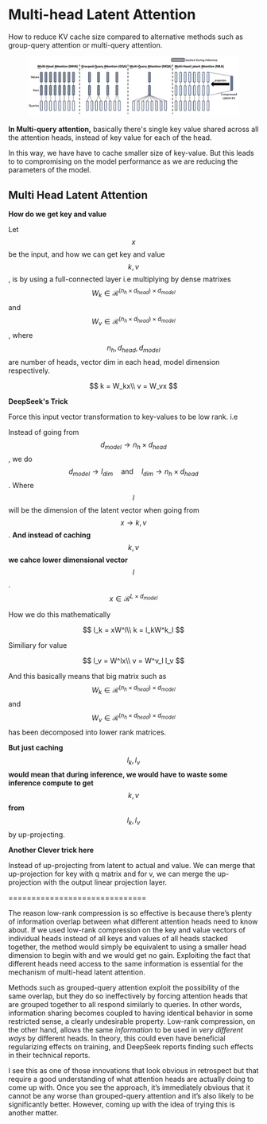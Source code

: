 # Multi-head Latent Attention

How to reduce KV cache size compared to alternative methods such as group-query attention or multi-query attention.&#x20;



<figure><img src="../.gitbook/assets/image (180).png" alt=""><figcaption></figcaption></figure>

**In Multi-query attention,** basically there's single key value shared across all the attention heads, instead of key value for each of the head.&#x20;

In this way, we have have to cache smaller size of key-value. But this leads to to compromising on the model performance as we are reducing the parameters of the model.&#x20;

## Multi Head Latent Attention

**How do we get key and value**

Let $$x$$ be the input, and how we can get key and value $$k,v$$, is by using a full-connected layer i.e multiplying by dense matrixes $$W_k \in \mathcal{R}^{(n_h \times d_{head}) \times d_{model}}$$ and $$W_v \in \mathcal{R}^{(n_h \times d_{head}) \times d_{model}}$$, where $$n_h, d_{head}, d_{model}$$ are number of heads, vector dim in each head, model dimension respectively.&#x20;

$$
k = W_kx\\
v = W_vx
$$

**DeepSeek's Trick**

Force this input vector transformation to key-values to be low rank. i.e &#x20;

Instead of going from $$d_{model} \rightarrow n_h \times d_{head}$$, we do $$d_{model} \rightarrow l_{dim} \quad \text{and} \quad l_{dim} \rightarrow n_h \times d_{head}$$. Where $$l$$ will be the dimension of the latent vector when going from $$x \rightarrow k,v$$. **And instead of caching** $$k,v$$ **we cahce lower dimensional vector** $$l$$. $$x\in \mathcal{R}^{L \times d_{model}}$$

How we do this mathematically

$$
l_k = xW^l\\
k = l_kW^k_l
$$

Similiary for value

$$
l_v = W^lx\\
v = W^v_l l_v
$$

And this basically means that big matrix such as $$W_k \in \mathcal{R}^{(n_h \times d_{head}) \times d_{model}}$$ and $$W_v \in \mathcal{R}^{(n_h \times d_{head}) \times d_{model}}$$ has been decomposed into lower rank matrices.&#x20;

**But just caching** $$l_k,l_v$$ **would mean that during inference, we would have to waste some inference compute to get** $$k,v$$ **from** $$l_k,l_v$$ by up-projecting.&#x20;

**Another Clever trick here**

&#x20;Instead of up-projecting from latent to actual and value. We can merge that up-projection for key with q matrix and for v, we can merge the up-projection with the output linear projection layer.&#x20;



\==============================



The reason low-rank compression is so effective is because there’s plenty of information overlap between what different attention heads need to know about. If we used low-rank compression on the key and value vectors of individual heads instead of all keys and values of all heads stacked together, the method would simply be equivalent to using a smaller head dimension to begin with and we would get no gain. Exploiting the fact that different heads need access to the same information is essential for the mechanism of multi-head latent attention.

Methods such as grouped-query attention exploit the possibility of the same overlap, but they do so ineffectively by forcing attention heads that are grouped together to all respond similarly to queries. In other words, information sharing becomes coupled to having identical behavior in some restricted sense, a clearly undesirable property. Low-rank compression, on the other hand, allows the same _information_ to be used in _very different ways_ by different heads. In theory, this could even have beneficial regularizing effects on training, and DeepSeek reports finding such effects in their technical reports.

I see this as one of those innovations that look obvious in retrospect but that require a good understanding of what attention heads are actually doing to come up with. Once you see the approach, it’s immediately obvious that it cannot be any worse than grouped-query attention and it’s also likely to be significantly better. However, coming up with the idea of trying this is another matter.







